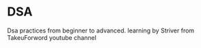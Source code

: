 # DSA
 Dsa  practices from beginner to advanced. learning by Striver from TakeuForword youtube channel
